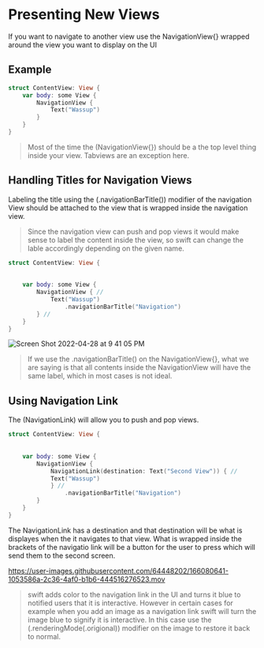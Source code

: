 # Presenting New Views
If you want to navigate to another view use the NavigationView{} wrapped around the view you want to display on the UI

## Example

``` swift
struct ContentView: View {
    var body: some View {
        NavigationView {  
            Text("Wassup")
        }
    }
}
```

> Most of the time the (NavigationView{}) should be a the top level thing inside your view. Tabviews are an exception here. 

## Handling Titles for Navigation Views

Labeling the title using the (.navigationBarTitle()) modifier of the navigation View should be attached to the view that is wrapped inside the navigation view.
> Since the navigation view can push and pop views it would make sense to label the content inside the view, so swift can change the lable accordingly depending on the given name.


``` swift 
struct ContentView: View {
    
    
    var body: some View {
        NavigationView { //
            Text("Wassup")
                .navigationBarTitle("Navigation")
        } //
    }
}
```
![Screen Shot 2022-04-28 at 9 41 05 PM](https://user-images.githubusercontent.com/64448202/165873081-f4de3c21-db75-48d2-b2f0-1d7d8172a24b.png)

> If we use the .navigationBarTitle() on the NavigationView{}, what we are saying is that all contents inside the NavigationView will have the same label, which in most cases is not ideal.

## Using Navigation Link
The (NavigationLink) will allow you to push and pop views.

``` swift
struct ContentView: View {
    
    
    var body: some View {
        NavigationView { 
            NavigationLink(destination: Text("Second View")) { //
            Text("Wassup")
            } //
                .navigationBarTitle("Navigation")
        }
    }
}
```

The NavigationLink has a destination and that destination will be what is displayes when the it navigates to that view. What is wrapped inside the brackets of the navigatio link will be a button for the user to press which will send them to the second screen. 

https://user-images.githubusercontent.com/64448202/166080641-1053586a-2c36-4af0-b1b6-444516276523.mov

> swift adds color to the navigation link in the UI and turns it blue to notified users that it is interactive. However in certain cases for example when you add an image as a navigation link swift will turn the image blue to signify it is interactive.
>  In this case use the (.renderingMode(.origional)) modifier on the image to restore it back to normal.

















